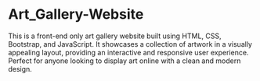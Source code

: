 # Art_Gallery-Website
This is a front-end only art gallery website built using HTML, CSS, Bootstrap, and JavaScript. It showcases a collection of artwork in a visually appealing layout, providing an interactive and responsive user experience. Perfect for anyone looking to display art online with a clean and modern design.
